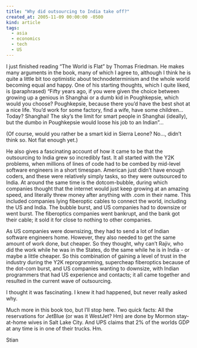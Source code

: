 ```yaml
---
title: "Why did outsourcing to India take off?"
created_at: 2005-11-09 00:00:00 -0500
kind: article
tags:
  - asia
  - economics
  - tech
  - US
---
```


I just finished reading “The World is Flat” by Thomas Friedman. He makes
many arguments in the book, many of which I agree to, although I think
he is quite a little bit too optimistic about technodeterminism and the
whole world becoming equal and happy. One of his starting thoughts,
which I quite liked, is (paraphrased) “Fifty years ago, if you were
given the choice between growing up a genious in Shanghai or a dumb kid
in Poughkepsie, which would you choose? Poughkepsie, because there you’d
have the best shot at a nice life. You’d work for some factory, find a
wife, have some children… Today? Shanghai! The sky’s the limit for smart
people in Shanghai (ideally), but the dumbo in Poughkepsie would loose
his job to an Indian”…

(Of course, would you rather be a smart kid in Sierra Leone? No…, didn’t
think so. Not flat enough yet.)

He also gives a fascinating account of how it came to be that the
outsourcing to India grew so incredibly fast. It all started with the
Y2K problems, when millions of lines of code had to be combed by
mid-level software engineers in a short timespan. American just didn’t
have enough coders, and these were relatively simply tasks, so they were
outsourced to India. At around the same time is the dotcom-bubble,
during which companies thought that the internet would just keep growing
at an amazing speed, and literally threw money after anything with .com
in their name. This included companies lying fiberoptic cables to
connect the world, including the US and India. The bubble burst, and US
companies had to downsize or went burst. The fiberoptics companies went
bankrupt, and the bank got their cable; it sold it for close to nothing
to other companies.

As US companies were downsizing, they had to send a lot of Indian
software engineers home. However, they also needed to get the same
amount of work done, but cheaper. So they thought, why can’t Rajiv, who
did the work while he was in the States, do the same while he is in
India - or maybe a little cheaper. So this combination of gaining a
level of trust in the industry during the Y2K reprogramming, supercheap
fiberoptics because of the dot-com burst, and US companies wanting to
downsize, with Indian programmers that had US experience and contacts;
it all came together and resulted in the current wave of outsourcing.

I thought it was fascinating. I knew it had happened, but never really
asked why.

Much more in this book too, but I’ll stop here. Two quick facts: All the
reservations for JetBlue (or was it WestJet? Hm) are done by Mormon
stay-at-home wives in Salt Lake City. And UPS claims that 2% of the
worlds GDP at any time is in one of their trucks. Hm.

Stian
